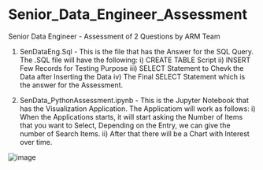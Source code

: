 # Senior_Data_Engineer_Assessment
Senior Data Engineer - Assessment of 2 Questions by ARM Team

1. SenDataEng.Sql - This is the file that has the Answer for the SQL Query. The .SQL file will have the following:
     i) CREATE TABLE Script
    ii) INSERT Few Records for Testing Purpose
   iii) SELECT Statement to Chevk the Data after Inserting the Data
    iv) The Final SELECT Statement which is the answer for the Assessment. 

2. SenData_PythonAssessment.ipynb - This is the Jupyter Notebook that has the Visualization Application. The Applicatiom will work as follows:
   i) When the Applications starts, it will start asking the Number of Items that you want to Select, Depending on the Entry, we can give the number of Search Items.
  ii) After that there will be a Chart with Interest over time. 

      
![image](https://github.com/Venkatj16/Senior_Data_Engineer_Assessment/assets/50960562/5151bc64-69e6-47e3-ab62-107283d844c3)
